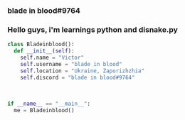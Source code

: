 ### blade in blood#9764

### Hello guys, i'm learnings python and disnake.py


```py
class Bladeinblood():
  def __init__(self):
    self.name = "Victor"
    self.username = "blade in blood"
    self.location = "Ukraine, Zaporizhzhia"
    self.discord = "blade in blood#9764"
    
    
    
if __name__ == "__main__":
  me = Bladeinblood()
```
